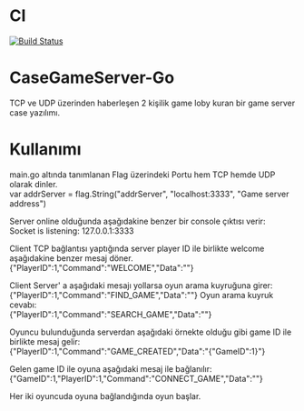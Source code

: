 # CI
[![Build Status](https://travis-ci.org/datashit/CaseGameServer-Go.svg?branch=develop)](https://travis-ci.org/datashit/CaseGameServer-Go)

# CaseGameServer-Go
TCP ve UDP üzerinden haberleşen 2 kişilik game loby kuran bir game server case yazılımı.

# Kullanımı
main.go altında tanımlanan Flag üzerindeki Portu hem TCP hemde UDP olarak dinler.<br />
var addrServer = flag.String("addrServer", "localhost:3333", "Game server address")

Server online olduğunda aşağıdakine benzer bir console çıktısı verir:<br />
Socket is listening: 127.0.0.1:3333

Client TCP bağlantısı yaptığında server player ID ile birlikte welcome  aşağıdakine benzer mesaj döner.<br />
{"PlayerID":1,"Command":"WELCOME","Data":""}

Client Server' a aşağıdaki mesajı yollarsa oyun arama kuyruğuna girer:<br />
{"PlayerID":1,"Command":"FIND_GAME","Data":""}
Oyun arama kuyruk cevabı:<br />
{"PlayerID":1,"Command":"SEARCH_GAME","Data":""}

Oyuncu bulunduğunda serverdan aşağıdaki örnekte olduğu gibi game ID ile birlikte mesaj gelir:<br />
{"PlayerID":1,"Command":"GAME_CREATED","Data":"{"GameID":1}"}


Gelen game ID ile oyuna aşağıdaki mesaj ile bağlanılır:<br />
{"GameID":1,"PlayerID":1,"Command":"CONNECT_GAME","Data":""}

Her iki oyuncuda oyuna bağlandığında oyun başlar.<br />
